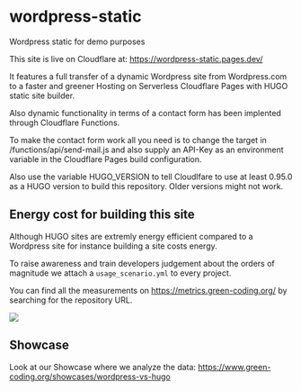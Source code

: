 # wordpress-static
Wordpress static for demo purposes

This site is live on Cloudflare at: https://wordpress-static.pages.dev/

It features a full transfer of a dynamic Wordpress site from Wordpress.com to a 
faster and greener Hosting on Serverless Cloudflare Pages with HUGO static site builder.

Also dynamic functionality in terms of a contact form has been implented through Cloudflare Functions.


To make the contact form work all you need is to change the target in /functions/api/send-mail.js
and also supply an API-Key as an environment variable in the Cloudflare Pages build configuration.

Also use the variable HUGO_VERSION to tell Cloudlfare to use at least 0.95.0 as a HUGO version to build
this repository. Older versions might not work.


## Energy cost for building this site

Although HUGO sites are extremly energy efficient compared to a Wordpress site for instance
building a site costs energy.

To raise awareness and train developers judgement about the orders of magnitude
we attach a `usage_scenario.yml` to every project.

You can find all the measurements on https://metrics.green-coding.org/ by searching
for the repository URL.

<img src="https://img.shields.io/badge/Energy%20cost%20for%20build-1.4%20J-orange">


## Showcase

Look at our Showcase where we analyze the data: https://www.green-coding.org/showcases/wordpress-vs-hugo
